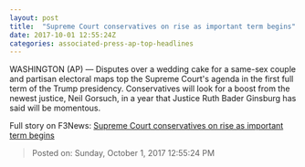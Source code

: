 ```yaml
---
layout: post
title:  "Supreme Court conservatives on rise as important term begins"
date: 2017-10-01 12:55:24Z
categories: associated-press-ap-top-headlines
---
```


WASHINGTON (AP) — Disputes over a wedding cake for a same-sex couple and partisan electoral maps top the Supreme Court's agenda in the first full term of the Trump presidency. Conservatives will look for a boost from the newest justice, Neil Gorsuch, in a year that Justice Ruth Bader Ginsburg has said will be momentous.


Full story on F3News: [Supreme Court conservatives on rise as important term begins](http://www.f3nws.com/n/2ajzrC)

> Posted on: Sunday, October 1, 2017 12:55:24 PM

